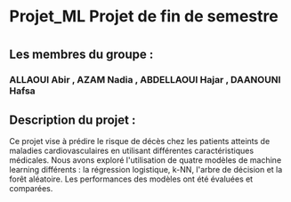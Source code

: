 # Projet_ML Projet de fin de semestre
# 

## Les membres du groupe : 
### ALLAOUI Abir , AZAM Nadia , ABDELLAOUI Hajar , DAANOUNI Hafsa

## Description du projet :
Ce projet vise à prédire le risque de décès chez les patients atteints de maladies cardiovasculaires en utilisant différentes caractéristiques médicales. Nous avons exploré l'utilisation de quatre modèles de machine learning différents : la régression logistique, k-NN, l'arbre de décision et la forêt aléatoire. Les performances des modèles ont été évaluées et comparées.
